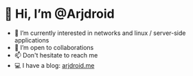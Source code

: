 <h1> 👋 Hi, I’m @Arjdroid </h1>

- 👀 I’m currently interested in networks and linux / server-side applications
- 💞️ I’m open to collaborations
- 📫 Don't hesitate to reach me
- 💻 I have a blog: [arjdroid.me](https://arjdroid.me)

<!---
Arjdroid/Arjdroid is a ✨ special ✨ repository because its `README.md` (this file) appears on your GitHub profile.
You can click the Preview link to take a look at your changes.
--->
